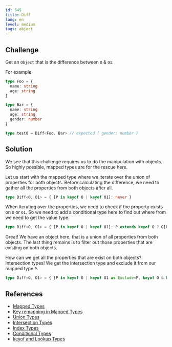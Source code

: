 ```yaml
---
id: 645
title: Diff
lang: en
level: medium
tags: object
---
```


## Challenge

Get an `Object` that is the difference between `O` & `O1`.

For example:

```typescript
type Foo = {
  name: string
  age: string
}

type Bar = {
  name: string
  age: string
  gender: number
}

type test0 = Diff<Foo, Bar> // expected { gender: number }
```

## Solution

We see that this challenge requires us to do the manipulation with objects.
So highly possible, mapped types are for the rescue here.

Let us start with the mapped type where we iterate over the union of properties for both objects.
Before calculating the difference, we need to gather all the properties from both objects after all.

```typescript
type Diff<O, O1> = { [P in keyof O | keyof O1]: never }
```

When iterating over the properties, we need to check if the property exists on `O` or `O1`.
So we need to add a conditional type here to find out where from we need to get the value type.

```typescript
type Diff<O, O1> = { [P in keyof O | keyof O1]: P extends keyof O ? O[P] : P extends keyof O1 ? O1[P] : never }
```

Great!
We have an object here, that is a union of all properties from both objects.
The last thing remains is to filter out those properties that are existing on both objects.

How can we get all the properties that are exist on both objects?
Intersection types!
We get the intersection type and exclude it from our mapped type `P`.

```typescript
type Diff<O, O1> = { [P in keyof O | keyof O1 as Exclude<P, keyof O & keyof O1>]: P extends keyof O ? O[P] : P extends keyof O1 ? O1[P] : never }
```

## References

- [Mapped Types](https://www.typescriptlang.org/docs/handbook/advanced-types.html#mapped-types)
- [Key remapping in Mapped Types](https://www.typescriptlang.org/docs/handbook/release-notes/typescript-4-1.html#key-remapping-in-mapped-types)
- [Union Types](https://www.typescriptlang.org/docs/handbook/unions-and-intersections.html#union-types)
- [Intersection Types](https://www.typescriptlang.org/docs/handbook/unions-and-intersections.html#intersection-types)
- [Index Types](https://www.typescriptlang.org/docs/handbook/advanced-types.html#index-types)
- [Conditional Types](https://www.typescriptlang.org/docs/handbook/2/conditional-types.html)
- [keyof and Lookup Types](https://www.typescriptlang.org/docs/handbook/release-notes/typescript-2-1.html#keyof-and-lookup-types)
